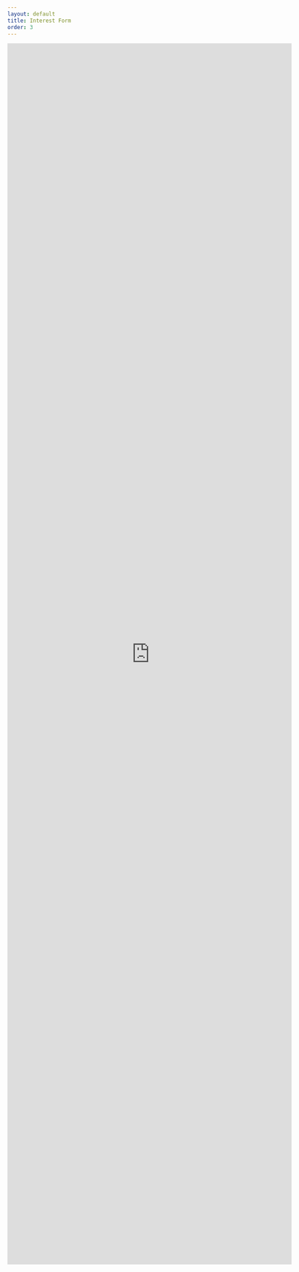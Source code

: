 ```yaml
---
layout: default
title: Interest Form
order: 3
---
```


<iframe src="https://docs.google.com/forms/d/e/1FAIpQLSdAzOc5t56RlASahaJPNaHj_k2oZE4CXpMwhGO4943rZ6hQfg/viewform?embedded=true" width="640" height="2751" frameborder="0" marginheight="0" marginwidth="0">Loading…</iframe>
